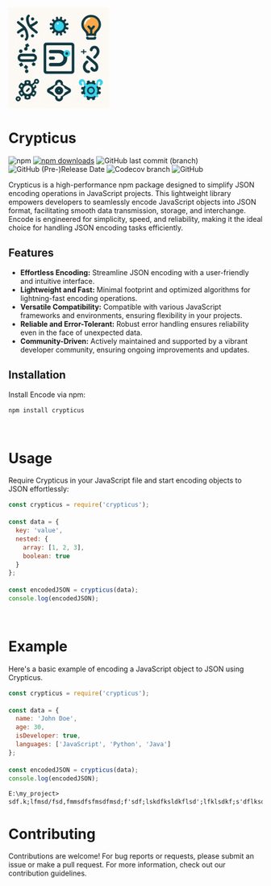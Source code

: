 <link rel="stylesheet" href="./styles/styles.css">
<div class="logo-container">
<img src="./pictures/logo.png" alt="CRYPTICUS" width=200px class="logo"/>
</div>

# Crypticus

![npm](https://img.shields.io/npm/v/crypticus?style=flat&logo=npm&logoColor=black)
[![npm downloads](https://img.shields.io/npm/dm/encode.svg)](https://www.npmjs.com/package/crypticus)
![GitHub last commit (branch)](https://img.shields.io/github/last-commit/exagonsoft/Crypticus/main?style=flat&logo=github&logoColor=red)
![GitHub (Pre-)Release Date](https://img.shields.io/github/release-date-pre/exagonsoft/Crypticus?style=flat&logo=jira&logoColor=yellow)
![Codecov branch](https://img.shields.io/codecov/c/github/exagonsoft/Crypticus/main?style=flat&logo=github&logoColor=red)
![GitHub](https://img.shields.io/github/license/exagonsoft/Crypticus?style=flat&logo=apache&logoColor=blue)

Crypticus is a high-performance npm package designed to simplify JSON encoding operations in JavaScript projects. This lightweight library empowers developers to seamlessly encode JavaScript objects into JSON format, facilitating smooth data transmission, storage, and interchange. Encode is engineered for simplicity, speed, and reliability, making it the ideal choice for handling JSON encoding tasks efficiently.

## Features

- **Effortless Encoding:** Streamline JSON encoding with a user-friendly and intuitive interface.
- **Lightweight and Fast:** Minimal footprint and optimized algorithms for lightning-fast encoding operations.
- **Versatile Compatibility:** Compatible with various JavaScript frameworks and environments, ensuring flexibility in your projects.
- **Reliable and Error-Tolerant:** Robust error handling ensures reliability even in the face of unexpected data.
- **Community-Driven:** Actively maintained and supported by a vibrant developer community, ensuring ongoing improvements and updates.

## Installation

Install Encode via npm:

```bash
npm install crypticus
```
<br />



# Usage

Require Crypticus in your JavaScript file and start encoding objects to JSON effortlessly:

```javascript
const crypticus = require('crypticus');

const data = {
  key: 'value',
  nested: {
    array: [1, 2, 3],
    boolean: true
  }
};

const encodedJSON = crypticus(data);
console.log(encodedJSON);
```
<br />

# Example
Here's a basic example of encoding a JavaScript object to JSON using Crypticus.
```javascript
const crypticus = require('crypticus');

const data = {
  name: 'John Doe',
  age: 30,
  isDeveloper: true,
  languages: ['JavaScript', 'Python', 'Java']
};

const encodedJSON = crypticus(data);
console.log(encodedJSON);
```
```console
E:\my_project> sdf.k;lfmsd/fsd,fmmsdfsfmsdfmsd;f'sdf;lskdfksldkflsd';lfklsdkf;s'dflksdf
```

# Contributing
Contributions are welcome! For bug reports or requests, please submit an issue or make a pull request. For more information, check out our contribution guidelines.


